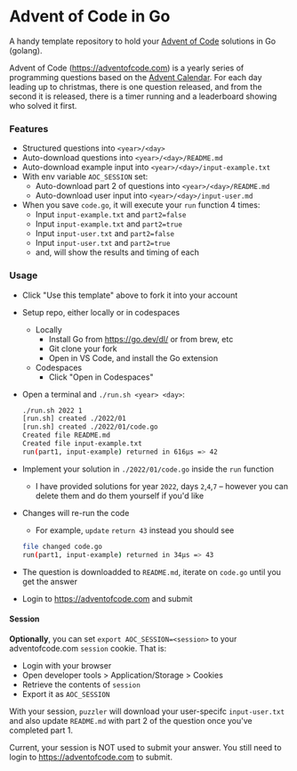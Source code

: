 # Advent of Code in Go

A handy template repository to hold your [Advent of Code](https://adventofcode.com) solutions in Go (golang).

Advent of Code (https://adventofcode.com) is a yearly series of programming questions based on the [Advent Calendar](https://en.wikipedia.org/wiki/Advent_calendar). For each day leading up to christmas, there is one question released, and from the second it is released, there is a timer running and a leaderboard showing who solved it first.

### Features

* Structured questions into `<year>/<day>`
* Auto-download questions into `<year>/<day>/README.md`
* Auto-download example input into `<year>/<day>/input-example.txt`
* With env variable `AOC_SESSION` set:
   * Auto-download part 2 of questions into `<year>/<day>/README.md`
   * Auto-download user input into `<year>/<day>/input-user.md`
* When you save `code.go`, it will execute your `run` function 4 times:
   * Input `input-example.txt` and `part2=false`
   * Input `input-example.txt` and `part2=true`
   * Input `input-user.txt` and `part2=false`
   * Input `input-user.txt` and `part2=true`
   * and, will show the results and timing of each

### Usage

* Click "Use this template" above to fork it into your account
* Setup repo, either locally or in codespaces
   * Locally
      * Install Go from https://go.dev/dl/ or from brew, etc
      * Git clone your fork
      * Open in VS Code, and install the Go extension
   * Codespaces
      * Click "Open in Codespaces"
* Open a terminal and `./run.sh <year> <day>`:

   ```sh
   ./run.sh 2022 1
   [run.sh] created ./2022/01
   [run.sh] created ./2022/01/code.go
   Created file README.md
   Created file input-example.txt
   run(part1, input-example) returned in 616µs => 42
   ```

* Implement your solution in `./2022/01/code.go` inside the `run` function
   * I have provided solutions for year `2022`, days `2`,`4`,`7` – however you can delete them and do them yourself if you'd like
* Changes will re-run the code
   * For example, `update` `return 43` instead you should see

   ```sh
   file changed code.go
   run(part1, input-example) returned in 34µs => 43
   ```

* The question is downloadded to `README.md`, iterate on `code.go` until you get the answer
* Login to https://adventofcode.com and submit


#### Session

**Optionally**, you can set `export AOC_SESSION=<session>` to your adventofcode.com `session` cookie. That is:

* Login with your browser
* Open developer tools > Application/Storage > Cookies
* Retrieve the contents of `session`
* Export it as `AOC_SESSION`

With your session, `puzzler` will download your user-specifc `input-user.txt` and also update `README.md` with part 2 of the question once you've completed part 1.

Current, your session is NOT used to submit your answer. You still need to login to https://adventofcode.com to submit.